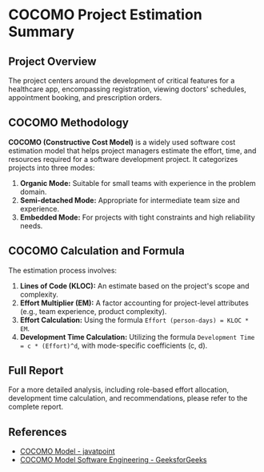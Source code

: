 # COCOMO Project Estimation Summary

## Project Overview

The project centers around the development of critical features for a healthcare app, encompassing registration, viewing doctors' schedules, appointment booking, and prescription orders.

## COCOMO Methodology

**COCOMO (Constructive Cost Model)** is a widely used software cost estimation model that helps project managers estimate the effort, time, and resources required for a software development project. It categorizes projects into three modes:

1. **Organic Mode:** Suitable for small teams with experience in the problem domain.
2. **Semi-detached Mode:** Appropriate for intermediate team size and experience.
3. **Embedded Mode:** For projects with tight constraints and high reliability needs.

## COCOMO Calculation and Formula

The estimation process involves:

1. **Lines of Code (KLOC):** An estimate based on the project's scope and complexity.
2. **Effort Multiplier (EM):** A factor accounting for project-level attributes (e.g., team experience, product complexity).
3. **Effort Calculation:** Using the formula `Effort (person-days) = KLOC * EM`.
4. **Development Time Calculation:** Utilizing the formula `Development Time = c * (Effort)^d`, with mode-specific coefficients (c, d).

## Full Report

For a more detailed analysis, including role-based effort allocation, development time calculation, and recommendations, please refer to the complete report.


## References

- [COCOMO Model - javatpoint](https://www.javatpoint.com/cocomo-model)
- [COCOMO Model Software Engineering - GeeksforGeeks](https://www.geeksforgeeks.org/software-engineering-cocomo-model/)
